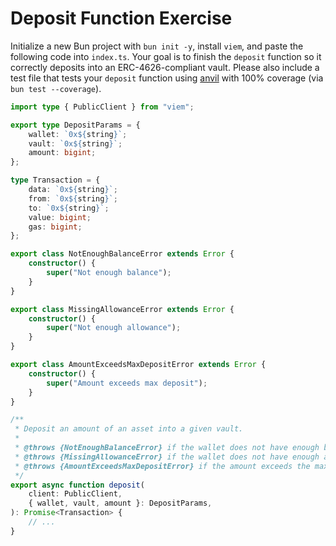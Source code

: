 # Deposit Function Exercise

Initialize a new Bun project with `bun init -y`, install `viem`, and paste the following code into `index.ts`. 
Your goal is to finish the `deposit` function so it correctly deposits into an ERC-4626-compliant vault.
Please also include a test file that tests your `deposit` function using [anvil](https://getfoundry.sh/anvil/overview/) with 100% coverage (via `bun test --coverage`).

```ts
import type { PublicClient } from "viem";

export type DepositParams = {
    wallet: `0x${string}`;
    vault: `0x${string}`;
    amount: bigint;
};

type Transaction = {
    data: `0x${string}`;
    from: `0x${string}`;
    to: `0x${string}`;
    value: bigint;
    gas: bigint;
};

export class NotEnoughBalanceError extends Error {
    constructor() {
        super("Not enough balance");
    }
}

export class MissingAllowanceError extends Error {
    constructor() {
        super("Not enough allowance");
    }
}

export class AmountExceedsMaxDepositError extends Error {
    constructor() {
        super("Amount exceeds max deposit");
    }
}

/**
 * Deposit an amount of an asset into a given vault.
 *
 * @throws {NotEnoughBalanceError} if the wallet does not have enough balance to deposit the amount
 * @throws {MissingAllowanceError} if the wallet does not have enough allowance to deposit the amount
 * @throws {AmountExceedsMaxDepositError} if the amount exceeds the max deposit
 */
export async function deposit(
    client: PublicClient,
    { wallet, vault, amount }: DepositParams,
): Promise<Transaction> {
    // ...
}
```
